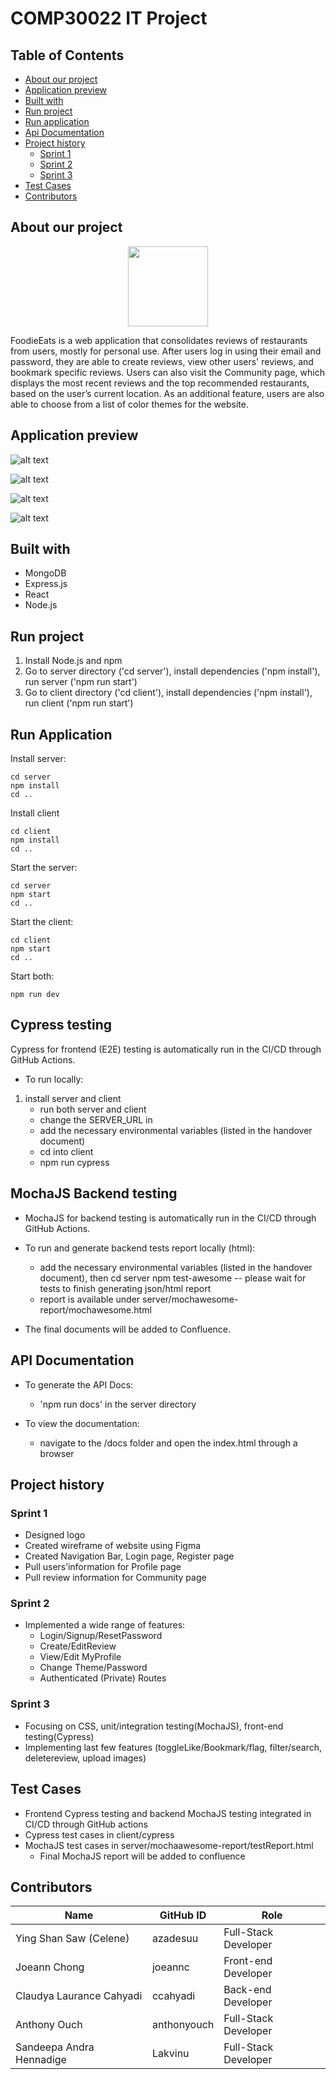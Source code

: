 # COMP30022 IT Project

## Table of Contents

- [About our project](#about-our-project)
- [Application preview](#application-preview)
- [Built with](#built-with)
- [Run project](#run-project)
- [Run application](#run-application)
- [Api Documentation](#API-Documentation)
- [Project history](#project-history)
  - [Sprint 1](#sprint-1)
  - [Sprint 2](#sprint-2)
  - [Sprint 3](#sprint-3)
- [Test Cases](#test-cases)
- [Contributors](#contributors)

## About our project
<p align="center">
  <picture>
    <img src="github-images/logo192.png" height="128">
  </picture>
</p>
FoodieEats is a web application that consolidates reviews of restaurants from users, mostly for personal use. After users log in using their email and password, they are able to create reviews, view other users' reviews, and bookmark specific reviews. Users can also visit the Community page, which displays the most recent reviews and the top recommended restaurants, based on the user’s current location. As an additional feature, users are also able to choose from a list of color themes for the website.

## Application preview

![alt text](github-images/community.png)

![alt text](github-images/my-reviews.png)

![alt text](github-images/post-a-review.png)

![alt text](github-images/profile.png)

## Built with

- MongoDB
- Express.js
- React
- Node.js

## Run project

1. Install Node.js and npm
2. Go to server directory ('cd server'), install dependencies ('npm install'), run server ('npm run start')
3. Go to client directory ('cd client'), install dependencies ('npm install'), run client ('npm run start')

## Run Application
Install server:
```
cd server 
npm install
cd ..
```
Install client
```
cd client
npm install
cd ..
```
Start the server:
```
cd server
npm start
cd ..
```
Start the client:
```
cd client
npm start
cd ..
```
Start both:
```
npm run dev
```
## Cypress testing
Cypress for frontend (E2E) testing is automatically run in the CI/CD through GitHub Actions.
- To run locally:
1. install server and client
     - run both server and client
     - change the SERVER_URL in 
     - add the necessary environmental variables (listed in the handover document)
     - cd into client
     - npm run cypress
      
## MochaJS Backend testing
- MochaJS for backend testing is automatically run in the CI/CD through GitHub Actions.
- To run and generate backend tests report locally (html):
    - add the necessary environmental variables (listed in the handover document), then
    cd server
    npm test-awesome -- please wait for tests to finish generating json/html report
    - report is available under server/mochawesome-report/mochawesome.html

- The final documents will be added to Confluence.
## API Documentation
- To generate the API Docs:
    - 'npm run docs' in the server directory

- To view the documentation:
    - navigate to the /docs folder and open the index.html through a browser


## Project history

### Sprint 1

- Designed logo
- Created wireframe of website using Figma
- Created Navigation Bar, Login page, Register page
- Pull users’information for Profile page
- Pull review information for Community page

### Sprint 2

- Implemented a wide range of features:
  - Login/Signup/ResetPassword
  - Create/EditReview
  - View/Edit MyProfile
  - Change Theme/Password
  - Authenticated (Private) Routes

### Sprint 3

- Focusing on CSS, unit/integration testing(MochaJS), front-end testing(Cypress)
- Implementing last few features (toggleLike/Bookmark/flag, filter/search, deletereview, upload images)

## Test Cases

- Frontend Cypress testing and backend MochaJS testing integrated in CI/CD through GitHub actions
- Cypress test cases in client/cypress
- MochaJS test cases in server/mochaawesome-report/testReport.html
  - Final MochaJS report will be added to confluence

## Contributors

| Name                     | GitHub ID   | Role                 |
| ------------------------ | ----------- | -------------------- |
| Ying Shan Saw (Celene)   | azadesuu    | Full-Stack Developer |
| Joeann Chong             | joeannc     | Front-end Developer  |
| Claudya Laurance Cahyadi | ccahyadi    | Back-end Developer   |
| Anthony Ouch             | anthonyouch | Full-Stack Developer |
| Sandeepa Andra Hennadige | Lakvinu     | Full-Stack Developer |
